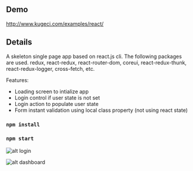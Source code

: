 ## Demo
<http://www.kugeci.com/examples/react/>

## Details
A skeleton single page app based on react.js cli. The following packages are used. redux, react-redux, react-router-dom, coreui, react-redux-thunk, react-redux-logger, cross-fetch, etc.

Features:
- Loading screen to intialize app
- Login control if user state is not set
- Login action to populate user state
- Form instant validation using local class property (not using react state)

### `npm install`
### `npm start`

![alt login](http://www.kugeci.com/img/1.png)

![alt dashboard](http://www.kugeci.com/img/2.png)
